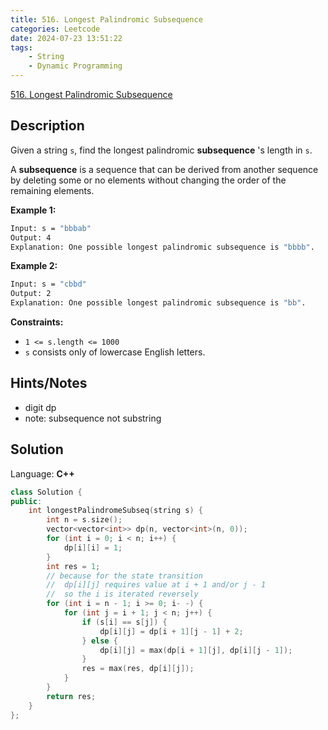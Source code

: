 ```yaml
---
title: 516. Longest Palindromic Subsequence
categories: Leetcode
date: 2024-07-23 13:51:22
tags:
    - String
    - Dynamic Programming
---
```


[516. Longest Palindromic Subsequence](https://leetcode.com/problems/longest-palindromic-subsequence/description/)

## Description

Given a string `s`, find the longest palindromic **subsequence** 's length in `s`.

A **subsequence**  is a sequence that can be derived from another sequence by deleting some or no elements without changing the order of the remaining elements.

**Example 1:**

```bash
Input: s = "bbbab"
Output: 4
Explanation: One possible longest palindromic subsequence is "bbbb".
```

**Example 2:**

```bash
Input: s = "cbbd"
Output: 2
Explanation: One possible longest palindromic subsequence is "bb".
```

**Constraints:**

- `1 <= s.length <= 1000`
- `s` consists only of lowercase English letters.

## Hints/Notes

- digit dp
- note: subsequence not substring

## Solution

Language: **C++**

```C++
class Solution {
public:
    int longestPalindromeSubseq(string s) {
        int n = s.size();
        vector<vector<int>> dp(n, vector<int>(n, 0));
        for (int i = 0; i < n; i++) {
            dp[i][i] = 1;
        }
        int res = 1;
        // because for the state transition
        //  dp[i][j] requires value at i + 1 and/or j - 1
        //  so the i is iterated reversely
        for (int i = n - 1; i >= 0; i- -) {
            for (int j = i + 1; j < n; j++) {
                if (s[i] == s[j]) {
                    dp[i][j] = dp[i + 1][j - 1] + 2;
                } else {
                    dp[i][j] = max(dp[i + 1][j], dp[i][j - 1]);
                }
                res = max(res, dp[i][j]);
            }
        }
        return res;
    }
};
```
